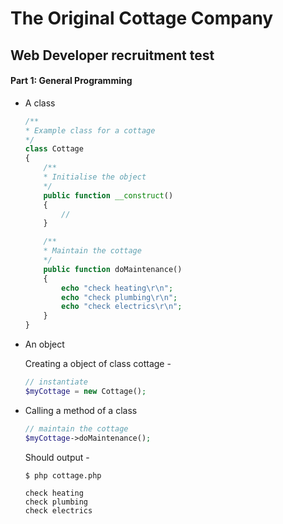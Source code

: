 # The Original Cottage Company

## Web Developer recruitment test

#### Part 1: General Programming

- A class

  ```php
  /**
  * Example class for a cottage
  */
  class Cottage
  {
      /**
      * Initialise the object
      */
      public function __construct()
      {
          //
      }

      /**
      * Maintain the cottage
      */
      public function doMaintenance()
      {
          echo "check heating\r\n";
          echo "check plumbing\r\n";
          echo "check electrics\r\n";
      }
  }
  ```

- An object

  Creating a object of class cottage -

  ```php
  // instantiate
  $myCottage = new Cottage();
  ```

- Calling a method of a class

  ```php
  // maintain the cottage
  $myCottage->doMaintenance();
  ```

  Should output -

  ```
  $ php cottage.php

  check heating
  check plumbing
  check electrics
  ```
